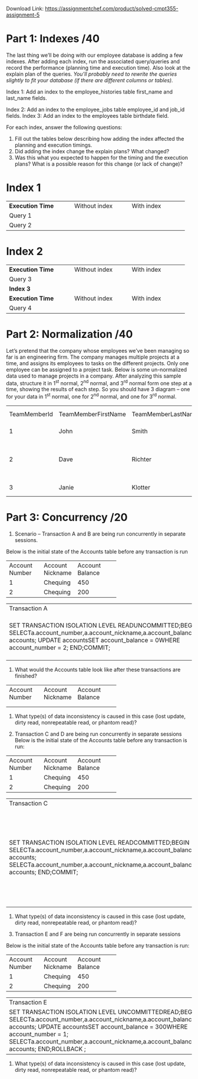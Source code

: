 Download Link: https://assignmentchef.com/product/solved-cmpt355-assignment-5
<br>
<h1>Part 1: Indexes /40</h1>

<strong> </strong>

The last thing we’ll be doing with our employee database is adding a few indexes. After adding each index, run the associated query/queries and record the performance (planning time and execution time). Also look at the explain plan of the queries. <em>You’ll probably need to rewrite the queries slightly to fit your database (if there are different columns or tables).  </em>




Index 1: Add an index to the employee_histories table first_name and last_name fields.

Index 2: Add an index to the employee_jobs table employee_id and job_id fields. Index 3: Add an index to the employees table birthdate field.




For each index, answer the following questions:

<ol>

 <li>Fill out the tables below describing how adding the index affected the planning and execution timings.</li>

 <li>Did adding the index change the explain plans? What changed?</li>

 <li>Was this what you expected to happen for the timing and the execution plans? What is a possible reason for this change (or lack of change)?</li>

</ol>




<h1>Index 1</h1>

<table width="437">

 <tbody>

  <tr>

   <td width="161"><strong>Execution Time </strong></td>

   <td width="140">Without index</td>

   <td width="136">With index</td>

  </tr>

  <tr>

   <td width="161">Query 1</td>

   <td width="140"> </td>

   <td width="136"> </td>

  </tr>

  <tr>

   <td width="161">Query 2</td>

   <td width="140"> </td>

   <td width="136"> </td>

  </tr>

 </tbody>

</table>




<h1>Index 2</h1>

<table width="437">

 <tbody>

  <tr>

   <td width="161"><strong>Execution Time </strong></td>

   <td width="140">Without index</td>

   <td width="136">With index</td>

  </tr>

  <tr>

   <td width="161">Query 3</td>

   <td width="140"> </td>

   <td width="136"> </td>

  </tr>

  <tr>

   <td width="161"> <strong>Index 3 </strong></td>

   <td width="140"> </td>

   <td width="136"> </td>

  </tr>

  <tr>

   <td width="161"><strong>Execution Time </strong></td>

   <td width="140">Without index</td>

   <td width="136">With index</td>

  </tr>

  <tr>

   <td width="161">Query 4</td>

   <td width="140"> </td>

   <td width="136"> </td>

  </tr>

 </tbody>

</table>










<h1>Part 2: Normalization /40</h1>

<strong> </strong>

Let’s pretend that the company whose employees we’ve been managing so far is an engineering firm. The company manages multiple projects at a time, and assigns its employees to tasks on the different projects. Only one employee can be assigned to a project task. Below is some un-normalized data used to manage projects in a company. After analyzing this sample data, structure it in 1<sup>st</sup> normal, 2<sup>nd</sup> normal, and 3<sup>rd</sup> normal form one step at a time, showing the results of each step. So you should have 3 diagram – one for your data in 1<sup>st</sup> normal, one for 2<sup>nd</sup> normal, and one for 3<sup>rd</sup> normal.







<table width="639">

 <tbody>

  <tr>

   <td width="61">TeamMemberId</td>

   <td width="68">TeamMemberFirstName</td>

   <td width="61">TeamMemberLastName</td>

   <td width="53">Project Code</td>

   <td width="96">Project Name</td>

   <td width="66">Project Status</td>

   <td width="72">Project Manager</td>

   <td width="59">TaskNumber</td>

   <td width="102">Task Status</td>

  </tr>

  <tr>

   <td width="61">1</td>

   <td width="68">John</td>

   <td width="61">Smith</td>

   <td width="53">DDL</td>

   <td width="96">Darren &amp; Darren Ltd</td>

   <td width="66">Active</td>

   <td width="72">Garth Butler</td>

   <td width="59">10132133134</td>

   <td width="102">ResolvedIn ProgressNot StartedIn Progress</td>

  </tr>

  <tr>

   <td width="61">2</td>

   <td width="68">Dave</td>

   <td width="61">Richter</td>

   <td width="53">DDL  KMI</td>

   <td width="96">Darren &amp;Darren Ltd Kristen MotorsInc.</td>

   <td width="66">Active  Active</td>

   <td width="72">GarthButler Jim David</td>

   <td width="59">100110 1013</td>

   <td width="102">In ProgressNot Started Not StartedResolved</td>

  </tr>

  <tr>

   <td width="61">3</td>

   <td width="68">Janie</td>

   <td width="61">Klotter</td>

   <td width="53">KMI</td>

   <td width="96">Kristen MotorsInc.</td>

   <td width="66">Active</td>

   <td width="72">Jim David</td>

   <td width="59">1215</td>

   <td width="102">In ProgressResolvedResolved</td>

  </tr>

 </tbody>

</table>







<strong> </strong>

<h1>Part 3: Concurrency /20</h1>

<strong> </strong>

<ol>

 <li>Scenario – Transaction A and B are being run concurrently in separate sessions.</li>

</ol>




Below is the initial state of the Accounts table before any transaction is run

<table width="243">

 <tbody>

  <tr>

   <td width="78">Account Number</td>

   <td width="68">Account Nickname</td>

   <td width="97">Account Balance</td>

  </tr>

  <tr>

   <td width="78">1</td>

   <td width="68">Chequing</td>

   <td width="97">450</td>

  </tr>

  <tr>

   <td width="78">2</td>

   <td width="68">Chequing</td>

   <td width="97">200</td>

  </tr>

 </tbody>

</table>































<table width="624">

 <tbody>

  <tr>

   <td width="312">Transaction A</td>

   <td width="312">Transaction B</td>

  </tr>

  <tr>

   <td width="312">SET TRANSACTION ISOLATION LEVEL READUNCOMMITTED;BEGIN SELECTa.account_number,a.account_nickname,a.account_balanceFROM accounts;  UPDATE accountsSET account_balance = 0WHERE account_number = 2;                 END;COMMIT;</td>

   <td width="312">SET TRANSACTION ISOLATION LEVEL READUNCOMMITTED;BEGIN             SELECTa.account_number,a.account_nickname,a.account_balanceFROM accounts; UPDATE accountsSET account_balance = account_balance – 100WHERE account_number = 1; UPDATE accountsSET account_balance = account_balance + 100WHERE account_number = 2;  END;COMMIT;</td>

  </tr>

 </tbody>

</table>










<ol>

 <li>What would the Accounts table look like after these transactions are finished?</li>

</ol>




<table width="243">

 <tbody>

  <tr>

   <td width="78">Account Number</td>

   <td width="68">Account Nickname</td>

   <td width="97">Account Balance</td>

  </tr>

  <tr>

   <td width="78"> </td>

   <td width="68"> </td>

   <td width="97"> </td>

  </tr>

  <tr>

   <td width="78"> </td>

   <td width="68"> </td>

   <td width="97"> </td>

  </tr>

 </tbody>

</table>




<ol>

 <li>What type(s) of data inconsistency is caused in this case (lost update, dirty read, nonrepeatable read, or phantom read)?</li>

</ol>




<ol start="2">

 <li>Transaction C and D are being run concurrently in separate sessions Below is the initial state of the Accounts table before any transaction is run:</li>

</ol>

<table width="243">

 <tbody>

  <tr>

   <td width="78">Account Number</td>

   <td width="68">Account Nickname</td>

   <td width="97">Account Balance</td>

  </tr>

  <tr>

   <td width="78">1</td>

   <td width="68">Chequing</td>

   <td width="97">450</td>

  </tr>

  <tr>

   <td width="78">2</td>

   <td width="68">Chequing</td>

   <td width="97">200</td>

  </tr>

 </tbody>

</table>










<table width="624">

 <tbody>

  <tr>

   <td width="312">Transaction C</td>

   <td width="312">Transaction D</td>

  </tr>

  <tr>

   <td width="312">SET TRANSACTION ISOLATION LEVEL READCOMMITTED;BEGIN SELECTa.account_number,a.account_nickname,a.account_balanceFROM accounts;           SELECTa.account_number,a.account_nickname,a.account_balanceFROM accounts;  END;COMMIT;</td>

   <td width="312">SET TRANSACTION ISOLATION LEVEL READCOMMITTED;BEGIN         INSERT INTO accounts (account_number, account_nickname, account_balance)VALUES(3, ‘Savings’, 50); UPDATE accountsSET account_balance = 300WHERE account_number = 1; END;COMMIT;      </td>

  </tr>

 </tbody>

</table>







<ol>

 <li>What type(s) of data inconsistency is caused in this case (lost update, dirty read, nonrepeatable read, or phantom read)?</li>

</ol>




<ol start="3">

 <li>Transaction E and F are being run concurrently in separate sessions</li>

</ol>

Below is the initial state of the Accounts table before any transaction is run:

<table width="243">

 <tbody>

  <tr>

   <td width="78">Account Number</td>

   <td width="68">Account Nickname</td>

   <td width="97">Account Balance</td>

  </tr>

  <tr>

   <td width="78">1</td>

   <td width="68">Chequing</td>

   <td width="97">450</td>

  </tr>

  <tr>

   <td width="78">2</td>

   <td width="68">Chequing</td>

   <td width="97">200</td>

  </tr>

 </tbody>

</table>










<table width="624">

 <tbody>

  <tr>

   <td width="312">Transaction E</td>

   <td width="312">Transaction F</td>

  </tr>

  <tr>

   <td width="312">SET TRANSACTION ISOLATION LEVEL UNCOMMITTEDREAD;BEGIN SELECTa.account_number,a.account_nickname,a.account_balanceFROM accounts;  UPDATE accountsSET account_balance = 300WHERE account_number = 1;        SELECTa.account_number,a.account_nickname,a.account_balanceFROM accounts; END;ROLLBACK ;</td>

   <td width="312">SET TRANSACTION ISOLATION LEVEL UNCOMMITTEDREAD; BEGIN            SELECTa.account_number,a.account_nickname,a.account_balanceFROM accounts;           INSERT INTO accounts (account_number, account_nickname, account_balance)VALUES(3, ‘Savings’, 50); END;COMMIT;</td>

  </tr>

 </tbody>

</table>







<ol>

 <li>What type(s) of data inconsistency is caused in this case (lost update, dirty read, nonrepeatable read, or phantom read)?</li>

</ol>



